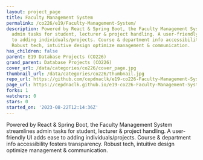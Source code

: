 ```yaml
---
layout: project_page
title: Faculty Management System
permalink: /co226/e19/Faculty-Management-System/
description: Powered by React & Spring Boot, the Faculty Management System streamlines
  admin tasks for student, lecturer & project handling. A user-friendly UI adds ease
  to adding individuals/projects. Course & department info accessibility fosters transparency.
  Robust tech, intuitive design optimize management & communication.
has_children: false
parent: E19 Database Projects (CO226)
grand_parent: Database Projects (CO226)
cover_url: /data/categories/co226/cover_page.jpg
thumbnail_url: /data/categories/co226/thumbnail.jpg
repo_url: https://github.com/cepdnaclk/e19-co226-Faculty-Management-System
page_url: https://cepdnaclk.github.io/e19-co226-Faculty-Management-System
forks: 1
watchers: 0
stars: 0
started_on: '2023-08-22T12:14:36Z'
---
```


Powered by React & Spring Boot, the Faculty Management System streamlines admin tasks for student, lecturer & project handling. A user-friendly UI adds ease to adding individuals/projects. Course & department info accessibility fosters transparency. Robust tech, intuitive design optimize management & communication.